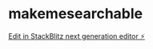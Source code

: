 # makemesearchable

[Edit in StackBlitz next generation editor ⚡️](https://stackblitz.com/~/github.com/TheCamNelson/makemesearchable)